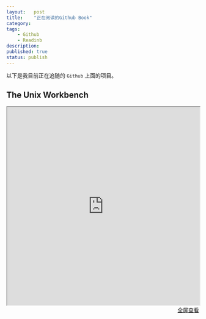 ```yaml
---
layout:   post
title:    "正在阅读的Github Book"
category:  
tags:     
    - Github
    - Readinb
description: 
published: true
status: publish
---
```

 
以下是我目前正在追随的 `Github` 上面的项目。
 
## The Unix Workbench
 
<iframe src="http://seankross.com/the-unix-workbench/" style="width:100%; height:520px;">
</iframe>
 
<p style="margin-top: 0px; text-align:right;">
<a target="_blank" 
href="http://seankross.com/the-unix-workbench/">
  全屏查看
</a>
</p>
 
